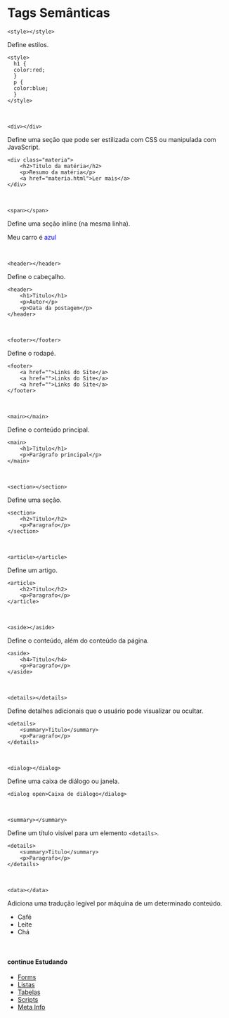# Tags Semânticas
`<style></style>`

Define estilos.

	<style>
	  h1 {
	  color:red;
	  }
	  p {
	  color:blue;
	  }
	</style>
<br>

`<div></div>`

Define uma seção que pode ser estilizada com CSS ou manipulada com JavaScript.

	<div class="materia">
		<h2>Titulo da matéria</h2>
		<p>Resumo da matéria</p>
		<a href="materia.html">Ler mais</a>
	</div>
<br>

`<span></span>`

Define uma seção inline (na mesma linha).

<p>Meu carro é <span style="color:blue">azul</span></p>
<br>

`<header></header>`

Define o cabeçalho.

	<header>
		<h1>Titulo</h1>
		<p>Autor</p>
		<p>Data da postagem</p>
	</header>
<br>

`<footer></footer>`

Define o rodapé.

	<footer>
		<a href="">Links do Site</a>
		<a href="">Links do Site</a>
		<a href="">Links do Site</a>
	</footer>
<br>

`<main></main>`

Define o conteúdo principal.

	<main>
		<h1>Titulo</h1>
		<p>Parágrafo principal</p>
	</main>
<br>

`<section></section>`

Define uma seção.

	<section>
		<h2>Titulo</h2>
		<p>Paragrafo</p>
	</section>
<br>

`<article></article>`

Define um artigo.

	<article>
		<h2>Titulo</h2>
		<p>Paragrafo</p>
	</article>
<br>

`<aside></aside>`

Define o conteúdo, além do conteúdo da página.

	<aside>
		<h4>Titulo</h4>
		<p>Paragrafo</p>
	</aside>
<br>

`<details></details>`

Define detalhes adicionais que o usuário pode visualizar ou ocultar.

	<details>
		<summary>Titulo</summary>
		<p>Paragrafo</p>
	</details>
<br>


`<dialog></dialog>`

Define uma caixa de diálogo ou janela.

	<dialog open>Caixa de diálogo</dialog>
<br>

`<summary></summary>`

Define um título visível para um elemento `<details>`.

	<details>
		<summary>Titulo</summary>
		<p>Paragrafo</p>
	</details>
<br>

`<data></data>`

Adiciona uma tradução legível por máquina de um determinado conteúdo.

<ul>
	<li><data value="10">Café</data></li>
	<li><data value="11">Leite</data></li>
	<li><data value="01">Chá</data></li>
</ul>
<br>

#### continue Estudando
- <a href="https://github.com/wesleybertipaglia/html-para-iniciantes/blob/main/8.%20Forms.md">Forms</a>
- <a href="https://github.com/wesleybertipaglia/html-para-iniciantes/blob/main/9.%20Listas.md">Listas</a>
- <a href="https://github.com/wesleybertipaglia/html-para-iniciantes/blob/main/10.%20Tabelas.md">Tabelas</a>
- <a href="https://github.com/wesleybertipaglia/html-para-iniciantes/blob/main/11.%20Scripts.md">Scripts</a>
- <a href="https://github.com/wesleybertipaglia/html-para-iniciantes/blob/main/12.%20Meta%20Info.md">Meta Info</a>
